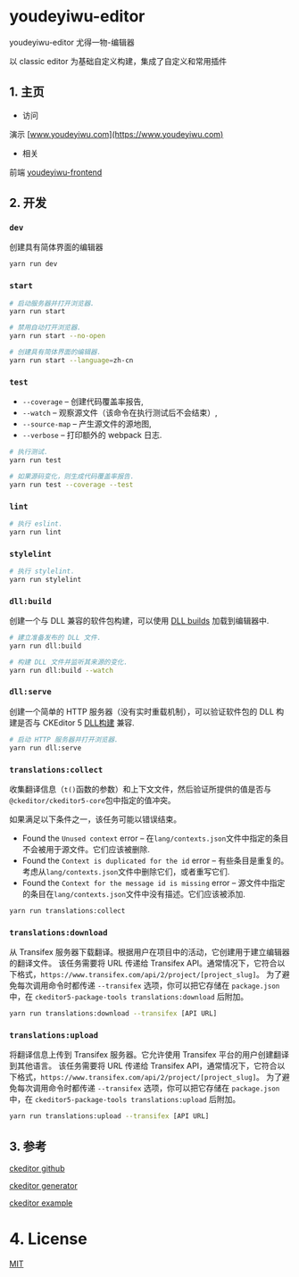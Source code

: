 # youdeyiwu-editor

youdeyiwu-editor 尤得一物-编辑器

以 classic editor 为基础自定义构建，集成了自定义和常用插件

## 1. 主页

- 访问

演示 [www.youdeyiwu.com](https://www.youdeyiwu.com)

- 相关

前端 [youdeyiwu-frontend](https://github.com/dafengzhen/youdeyiwu-frontend)

## 2. 开发

### `dev`

创建具有简体界面的编辑器

```bash
yarn run dev
```

### `start`

```bash
# 启动服务器并打开浏览器.
yarn run start

# 禁用自动打开浏览器.
yarn run start --no-open

# 创建具有简体界面的编辑器.
yarn run start --language=zh-cn
```

### `test`

* `--coverage` &ndash; 创建代码覆盖率报告,
* `--watch` &ndash; 观察源文件（该命令在执行测试后不会结束）,
* `--source-map` &ndash; 产生源文件的源地图,
* `--verbose` &ndash; 打印额外的 webpack 日志.

```bash
# 执行测试.
yarn run test

# 如果源码变化，则生成代码覆盖率报告.
yarn run test --coverage --test
```

### `lint`

```bash
# 执行 eslint.
yarn run lint
```

### `stylelint`

```bash
# 执行 stylelint.
yarn run stylelint
```

### `dll:build`

创建一个与 DLL 兼容的软件包构建，可以使用 [DLL builds](https://ckeditor.com/docs/ckeditor5/latest/builds/guides/development/dll-builds.html) 加载到编辑器中.

```bash
# 建立准备发布的 DLL 文件.
yarn run dll:build

# 构建 DLL 文件并监听其来源的变化.
yarn run dll:build --watch
```

### `dll:serve`

创建一个简单的 HTTP 服务器（没有实时重载机制），可以验证软件包的 DLL 构建是否与 CKEditor 5 [DLL构建](https://ckeditor.com/docs/ckeditor5/latest/builds/guides/development/dll-builds.html) 兼容.

```bash
# 启动 HTTP 服务器并打开浏览器.
yarn run dll:serve
```

### `translations:collect`

收集翻译信息（`t()`函数的参数）和上下文文件，然后验证所提供的值是否与`@ckeditor/ckeditor5-core`包中指定的值冲突。

如果满足以下条件之一，该任务可能以错误结束。

* Found the `Unused context` error &ndash; 在`lang/contexts.json`文件中指定的条目不会被用于源文件。它们应该被删除.
* Found the `Context is duplicated for the id` error &ndash; 有些条目是重复的。考虑从`lang/contexts.json`文件中删除它们，或者重写它们.
* Found the `Context for the message id is missing` error &ndash; 源文件中指定的条目在`lang/contexts.json`文件中没有描述。它们应该被添加.

```bash
yarn run translations:collect
```

### `translations:download`

从 Transifex 服务器下载翻译。根据用户在项目中的活动，它创建用于建立编辑器的翻译文件。
该任务需要将 URL 传递给 Transifex API。通常情况下，它符合以下格式，`https://www.transifex.com/api/2/project/[project_slug]`。
为了避免每次调用命令时都传递 `--transifex` 选项，你可以把它存储在 `package.json` 中，在 `ckeditor5-package-tools translations:download` 后附加。

```bash
yarn run translations:download --transifex [API URL]
```

### `translations:upload`

将翻译信息上传到 Transifex 服务器。它允许使用 Transifex 平台的用户创建翻译到其他语言。
该任务需要将 URL 传递给 Transifex API，通常情况下，它符合以下格式，`https://www.transifex.com/api/2/project/[project_slug]`。
为了避免每次调用命令时都传递 `--transifex` 选项，你可以把它存储在 `package.json` 中，在 `ckeditor5-package-tools translations:upload` 后附加。

```bash
yarn run translations:upload --transifex [API URL]
```

## 3. 参考

[ckeditor github](https://github.com/ckeditor/ckeditor5)

[ckeditor generator](https://ckeditor.com/docs/ckeditor5/latest/framework/guides/plugins/package-generator/using-package-generator.html)

[ckeditor example](https://ckeditor.com/docs/ckeditor5/latest/examples/index.html)

# 4. License

[MIT](https://opensource.org/licenses/MIT)











